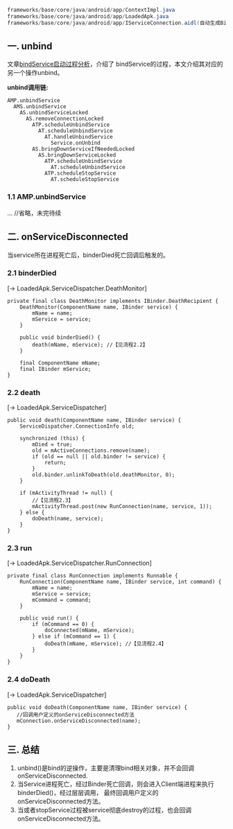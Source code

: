 ```Java
frameworks/base/core/java/android/app/ContextImpl.java
frameworks/base/core/java/android/app/LoadedApk.java
frameworks/base/core/java/android/app/IServiceConnection.aidl(自动生成Binder两端)
```

## 一. unbind

文章[bindService启动过程分析](http://gityuan.com/2016/05/01/bind-service/)，介绍了 bindService的过程，本文介绍其对应的另一个操作unbind。

**unbind调用链:**

```
AMP.unbindService
  AMS.unbindService
    AS.unbindServiceLocked
      AS.removeConnectionLocked
        ATP.scheduleUnbindService
          AT.scheduleUnbindService
            AT.handleUnbindService
              Service.onUnbind
        AS.bringDownServiceIfNeededLocked
          AS.bringDownServiceLocked
            ATP.scheduleUnbindService
              AT.scheduleUnbindService
            ATP.scheduleStopService
              AT.scheduleStopService
```

### 1.1 AMP.unbindService

… //省略，未完待续

## 二. onServiceDisconnected

当service所在进程死亡后，binderDied死亡回调后触发的。

### 2.1 binderDied

[-> LoadedApk.ServiceDispatcher.DeathMonitor]

```
private final class DeathMonitor implements IBinder.DeathRecipient {
    DeathMonitor(ComponentName name, IBinder service) {
        mName = name;
        mService = service;
    }

    public void binderDied() {
        death(mName, mService); //【见流程2.2】
    }

    final ComponentName mName;
    final IBinder mService;
}
```

### 2.2 death

[-> LoadedApk.ServiceDispatcher]

```
public void death(ComponentName name, IBinder service) {
    ServiceDispatcher.ConnectionInfo old;

    synchronized (this) {
        mDied = true;
        old = mActiveConnections.remove(name);
        if (old == null || old.binder != service) {
            return;
        }
        old.binder.unlinkToDeath(old.deathMonitor, 0);
    }

    if (mActivityThread != null) {
        //【见流程2.3】
        mActivityThread.post(new RunConnection(name, service, 1));
    } else {
        doDeath(name, service);
    }
}
```

### 2.3 run

[-> LoadedApk.ServiceDispatcher.RunConnection]

```
private final class RunConnection implements Runnable {
    RunConnection(ComponentName name, IBinder service, int command) {
        mName = name;
        mService = service;
        mCommand = command;
    }

    public void run() {
        if (mCommand == 0) {
            doConnected(mName, mService);
        } else if (mCommand == 1) {
            doDeath(mName, mService); //【见流程2.4】
        }
    }
}
```

### 2.4 doDeath

[-> LoadedApk.ServiceDispatcher]

```
public void doDeath(ComponentName name, IBinder service) {
   //回调用户定义的onServiceDisconnected方法
   mConnection.onServiceDisconnected(name);
}
```

## 三. 总结

1. unbind()是bind的逆操作，主要是清理bind相关对象，并不会回调onServiceDisconnected.
2. 当Service进程死亡，经过Binder死亡回调，则会进入Client端进程来执行binderDied()，经过层层调用， 最终回调用户定义的onServiceDisconnected方法。
3. 当或者stopService过程被service彻底destroy的过程，也会回调onServiceDisconnected方法。